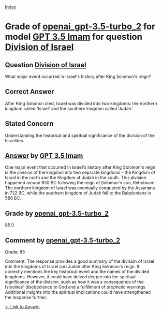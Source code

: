 
[Index](../../../../index.md)
# Grade of [openai_gpt-3.5-turbo_2](../../../grading_models/openai_gpt-3.5-turbo_2.md) for model [GPT 3.5 Imam](../../../answering_models/GPT_3.5_Imam.md) for question [Division of Israel](../../../questions/Division_of_Israel.md)

## Question [Division of Israel](../../../questions/Division_of_Israel.md)
What major event occurred in Israel's history after King Solomon's reign?

## Correct Answer
After King Solomon died, Israel was divided into two kingdoms: the northern kingdom called 'Israel' and the southern kingdom called 'Judah.'

## Stated Concern
Understanding the historical and spiritual significance of the division of the Israelites.

## [Answer](../Division_of_Israel.md) by [GPT 3.5 Imam](../../../answering_models/GPT_3.5_Imam.md)
One major event that occurred in Israel's history after King Solomon's reign is the division of the kingdom into two separate kingdoms - the Kingdom of Israel in the north and the Kingdom of Judah in the south. This division happened around 930 BC following the reign of Solomon's son, Rehoboam. The northern kingdom of Israel was eventually conquered by the Assyrians in 722 BC, while the southern kingdom of Judah fell to the Babylonians in 586 BC.

## Grade by [openai_gpt-3.5-turbo_2](../../../grading_models/openai_gpt-3.5-turbo_2.md)
85.0

## Comment by [openai_gpt-3.5-turbo_2](../../../grading_models/openai_gpt-3.5-turbo_2.md)
Grade: 85

Comment: The response provides a good summary of the division of Israel into the kingdoms of Israel and Judah after King Solomon's reign. It correctly mentions the key historical event and the names of the divided kingdoms. However, it could have delved deeper into the spiritual significance of the division, such as how it was a consequence of the Israelites' disobedience to God and a fulfillment of prophetic warnings. Additional insights into the spiritual implications could have strengthened the response further.

[&lt;- Link to Answer](../Division_of_Israel.md)
